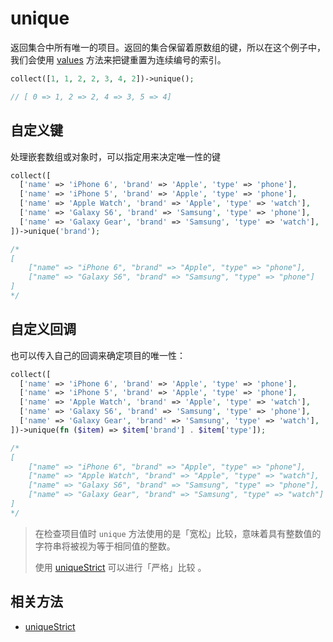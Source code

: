 # unique

返回集合中所有唯一的项目。返回的集合保留着原数组的键，所以在这个例子中，我们会使用 [values](./values.md) 方法来把键重置为连续编号的索引。

```php
collect([1, 1, 2, 2, 3, 4, 2])->unique();

// [ 0 => 1, 2 => 2, 4 => 3, 5 => 4]
```

## 自定义键

处理嵌套数组或对象时，可以指定用来决定唯一性的键

```php
collect([
  ['name' => 'iPhone 6', 'brand' => 'Apple', 'type' => 'phone'],
  ['name' => 'iPhone 5', 'brand' => 'Apple', 'type' => 'phone'],
  ['name' => 'Apple Watch', 'brand' => 'Apple', 'type' => 'watch'],
  ['name' => 'Galaxy S6', 'brand' => 'Samsung', 'type' => 'phone'],
  ['name' => 'Galaxy Gear', 'brand' => 'Samsung', 'type' => 'watch'],
])->unique('brand');

/*
[
    ["name" => "iPhone 6", "brand" => "Apple", "type" => "phone"],
    ["name" => "Galaxy S6", "brand" => "Samsung", "type" => "phone"]
]
*/
```

## 自定义回调

也可以传入自己的回调来确定项目的唯一性：

```php
collect([
  ['name' => 'iPhone 6', 'brand' => 'Apple', 'type' => 'phone'],
  ['name' => 'iPhone 5', 'brand' => 'Apple', 'type' => 'phone'],
  ['name' => 'Apple Watch', 'brand' => 'Apple', 'type' => 'watch'],
  ['name' => 'Galaxy S6', 'brand' => 'Samsung', 'type' => 'phone'],
  ['name' => 'Galaxy Gear', 'brand' => 'Samsung', 'type' => 'watch'],
])->unique(fn ($item) => $item['brand'] . $item['type']);

/*
[
    ["name" => "iPhone 6", "brand" => "Apple", "type" => "phone"],
    ["name" => "Apple Watch", "brand" => "Apple", "type" => "watch"],
    ["name" => "Galaxy S6", "brand" => "Samsung", "type" => "phone"],
    ["name" => "Galaxy Gear", "brand" => "Samsung", "type" => "watch"]
]
*/
```

> 在检查项目值时 `unique` 方法使用的是「宽松」比较，意味着具有整数值的字符串将被视为等于相同值的整数。
> 
> 使用 [uniqueStrict](uniqueStrict.md) 可以进行「严格」比较 。


## 相关方法

- [uniqueStrict](uniqueStrict.md)